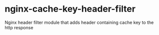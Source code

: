 # nginx-cache-key-header-filter
Nginx header filter module that adds header containing cache key to the http response
